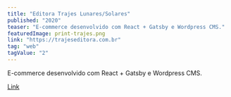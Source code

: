 ```yaml
---
title: "Editora Trajes Lunares/Solares"
published: "2020"
teaser: "E-commerce desenvolvido com React + Gatsby e Wordpress CMS."
featuredImage: print-trajes.png
link: "https://trajeseditora.com.br"
tag: "web"
tagValue: "2"
---
```

E-commerce desenvolvido com React + Gatsby e Wordpress CMS.

[Link](https://trajeseditora.com.br)